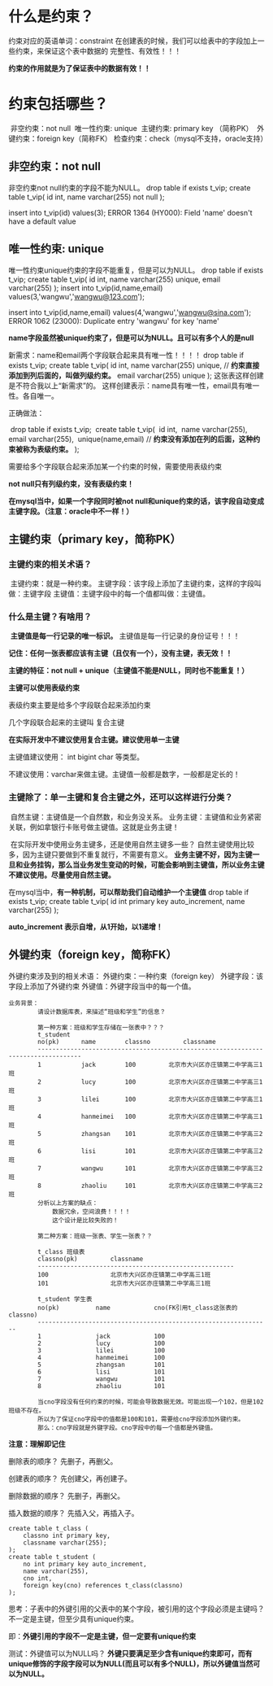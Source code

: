 # 什么是约束？

约束对应的英语单词：constraint
在创建表的时候，我们可以给表中的字段加上一些约束，来保证这个表中数据的
完整性、有效性！！！

**约束的作用就是为了保证表中的数据有效！！**



# 约束包括哪些？

​	非空约束：not null
​	唯一性约束: unique
​	主键约束: primary key （简称PK）
​	外键约束：foreign key（简称FK）
​	检查约束：check（mysql不支持，oracle支持）

## 非空约束：not null

非空约束not null约束的字段不能为NULL。
	drop table if exists t_vip;
	create table t_vip(
		id int,
		name varchar(255) not null 
	);

insert into t_vip(id) values(3);
ERROR 1364 (HY000): Field 'name' doesn't have a default value

## 唯一性约束: unique

唯一性约束unique约束的字段不能重复，但是可以为NULL。
drop table if exists t_vip;
create table t_vip(
	id int,
	name varchar(255) unique,
	email varchar(255)
);
insert into t_vip(id,name,email)  values(3,'wangwu','wangwu@123.com');

insert into t_vip(id,name,email) values(4,'wangwu','wangwu@sina.com');
ERROR 1062 (23000): Duplicate entry 'wangwu' for key 'name'

**name字段虽然被unique约束了，但是可以为NULL。且可以有多个人的是null**



新需求：name和email两个字段联合起来具有唯一性！！！！
		drop table if exists t_vip;
		create table t_vip(
			id int,
			name varchar(255) unique,  // **约束直接添加到列后面的，叫做列级约束。**
			email varchar(255) unique
		);
		这张表这样创建是不符合我以上“新需求”的。
		这样创建表示：name具有唯一性，email具有唯一性。各自唯一。

正确做法：

​		drop table if exists t_vip;
​		create table t_vip(
​			id int,
​			name varchar(255),
​			email varchar(255),
​			unique(name,email) // **约束没有添加在列的后面，这种约束被称为表级约束。**
​		);

需要给多个字段联合起来添加某一个约束的时候，需要使用表级约束

**not null只有列级约束，没有表级约束！**



**在mysql当中，如果一个字段同时被not null和unique约束的话，该字段自动变成主键字段。（注意：oracle中不一样！）**



## 主键约束（primary key，简称PK）

### 主键约束的相关术语？

​	主键约束：就是一种约束。
​	主键字段：该字段上添加了主键约束，这样的字段叫做：主键字段
​	主键值：主键字段中的每一个值都叫做：主键值。



### 什么是主键？有啥用？

​		**主键值是每一行记录的唯一标识。**
​		主键值是每一行记录的身份证号！！！

**记住：任何一张表都应该有主键（且仅有一个），没有主键，表无效！！**

**主键的特征：not null + unique（主键值不能是NULL，同时也不能重复！）**

**主键可以使用表级约束**

表级约束主要是给多个字段联合起来添加约束

几个字段联合起来的主键叫   复合主键

**在实际开发中不建议使用复合主键。建议使用单一主键**

主键值建议使用：
	int
	bigint
	char
	等类型。

不建议使用：varchar来做主键。主键值一般都是数字，一般都是定长的！



### 主键除了：单一主键和复合主键之外，还可以这样进行分类？

​			自然主键：主键值是一个自然数，和业务没关系。
​			业务主键：主键值和业务紧密关联，例如拿银行卡账号做主键值。这就是业务主键！

​	在实际开发中使用业务主键多，还是使用自然主键多一些？
​			自然主键使用比较多，因为主键只要做到不重复就行，不需要有意义。
​			**业务主键不好，因为主键一旦和业务挂钩，那么当业务发生变动的时候，
​			可能会影响到主键值，所以业务主键不建议使用。尽量使用自然主键。**



在mysql当中，**有一种机制，可以帮助我们自动维护一个主键值**
		drop table if exists t_vip;
		create table t_vip(
			id int primary key auto_increment,
			name varchar(255)
		);

**auto_increment 表示自增，从1开始，以1递增！**



## 外键约束（foreign key，简称FK）

外键约束涉及到的相关术语：
	外键约束：一种约束（foreign key）
	外键字段：该字段上添加了外键约束
	外键值：外键字段当中的每一个值。

```
业务背景：
		请设计数据库表，来描述“班级和学生”的信息？

		第一种方案：班级和学生存储在一张表中？？？
		t_student
		no(pk)		name		classno			classname
		----------------------------------------------------------------------------------
		1			jack		100			北京市大兴区亦庄镇第二中学高三1班
		2			lucy		100			北京市大兴区亦庄镇第二中学高三1班
		3			lilei		100			北京市大兴区亦庄镇第二中学高三1班
		4			hanmeimei	100			北京市大兴区亦庄镇第二中学高三1班
		5			zhangsan	101			北京市大兴区亦庄镇第二中学高三2班
		6			lisi		101			北京市大兴区亦庄镇第二中学高三2班
		7			wangwu		101			北京市大兴区亦庄镇第二中学高三2班
		8			zhaoliu		101			北京市大兴区亦庄镇第二中学高三2班
		分析以上方案的缺点：
			数据冗余，空间浪费！！！！
			这个设计是比较失败的！
		
		第二种方案：班级一张表、学生一张表？？
		
		t_class 班级表
		classno(pk)			classname
		------------------------------------------------------
		100					北京市大兴区亦庄镇第二中学高三1班
		101					北京市大兴区亦庄镇第二中学高三1班
	
		t_student 学生表
		no(pk)			name			cno(FK引用t_class这张表的classno)
		----------------------------------------------------------------
		1				jack			100
		2				lucy			100
		3				lilei			100
		4				hanmeimei		100
		5				zhangsan		101
		6				lisi			101
		7				wangwu			101
		8				zhaoliu			101

		当cno字段没有任何约束的时候，可能会导致数据无效。可能出现一个102，但是102班级不存在。
		所以为了保证cno字段中的值都是100和101，需要给cno字段添加外键约束。
		那么：cno字段就是外键字段。cno字段中的每一个值都是外键值。
```

**注意：理解即记住**

删除表的顺序？
	先删子，再删父。

创建表的顺序？
	先创建父，再创建子。

删除数据的顺序？
	先删子，再删父。

插入数据的顺序？
	先插入父，再插入子。

```
create table t_class (
	classno int primary key,
	classname varchar(255);
);
create table t_student (
	no int primary key auto_increment,
	name varchar(255),
	cno int,
	foreign key(cno) references t_class(classno)
);
```

思考：子表中的外键引用的父表中的某个字段，被引用的这个字段必须是主键吗？
			不一定是主键，但至少具有unique约束。

即：**外键引用的字段不一定是主键，但一定要有unique约束**

测试：外键值可以为NULL吗？
	  **外键只要满足至少含有unique约束即可，而有unique修饰的字段字段可以为NULL(而且可以有多个NULL)，所以外键值当然可以为NULL。**


